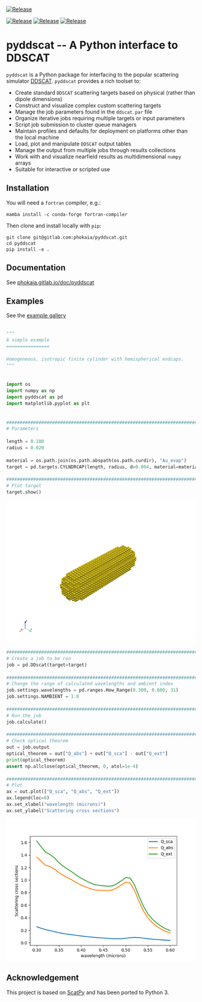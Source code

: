 

<!-- <a class="reference external image-reference" href="https://gitlab.com/phokaia/pyddscat/-/releases" target="_blank"><img alt="Release" src="https://img.shields.io/endpoint?url=https://gitlab.com/phokaia/pyddscat/-/jobs/artifacts/main/raw/logobadge.json?job=badge&labelColor=c9c9c9"></a>  -->
<!-- <a class="reference external image-reference" href="https://gitlab.com/phokaia/pyddscat/commits/main" target="_blank"><img alt="Release" src="https://img.shields.io/gitlab/pipeline/phokaia/pyddscat/main?logo=gitlab&labelColor=dedede&style=for-the-badge"></a>  -->

<a class="reference external image-reference" href="https://gitlab.com/phokaia/pyddscat/commits/main" target="_blank"><img alt="Release" src="https://gitlab.com/phokaia/pyddscat/badges/main/coverage.svg?style=flat-square"></a> 

<a class="reference external image-reference" href="https://gitlab.com/phokaia/pyddscat/commits/main" target="_blank"><img alt="Release" src="https://img.shields.io/gitlab/coverage/phokaia/pyddscat/main?logo=python&logoColor=e9d672&style=for-the-badge"></a>
<a class="reference external image-reference" href="https://black.readthedocs.io/en/stable/" target="_blank"><img alt="Release" src="https://img.shields.io/badge/code%20style-black-dedede.svg?logo=python&logoColor=e9d672&style=for-the-badge"></a>
<a class="reference external image-reference" href="https://gitlab.com/phokaia/pyddscat/-/blob/main/LICENSE.txt" target="_blank"><img alt="Release" src="https://img.shields.io/badge/license-GPLv3-blue?color=f8742d&logo=open-access&logoColor=f8742d&style=for-the-badge"></a>



# pyddscat -- A Python interface to DDSCAT

`pyddscat` is a Python package for interfacing to the popular scattering simulator
[DDSCAT](http://www.astro.princeton.edu/~draine/DDSCAT.html). `pyddscat` provides a rich toolset to:

* Create standard `DDSCAT` scattering targets based on physical (rather than dipole dimensions)
* Construct and visualize complex custom scattering targets
* Manage the job parameters found in the `ddscat.par` file
* Organize iterative jobs requiring multiple targets or input parameters
* Script job submission to cluster queue managers
* Maintain profiles and defaults for deployment on platforms other than the local machine
* Load, plot and manipulate `DDSCAT` output tables
* Manage the output from multiple jobs through results collections
* Work with and visualize nearfield results as multidimensional `numpy` arrays
* Suitable for interactive or scripted use



## Installation

You will need a `fortran` compiler, e.g.:

```
mamba install -c conda-forge fortran-compiler
```

Then clone and install locally with `pip`:

```
git clone git@gitlab.com:phokaia/pyddscat.git
cd pyddscat
pip install -e .
```

## Documentation

See [phokaia.gitlab.io/doc/pyddscat](https://phokaia.gitlab.io/doc/pyddscat)

## Examples

See the [example gallery](https://phokaia.gitlab.io/doc/pyddscat/examples)

```python

"""
A simple example
================

Homogeneous, isotropic finite cylinder with hemispherical endcaps.
"""


import os
import numpy as np
import pyddscat as pd
import matplotlib.pyplot as plt


##############################################################################
# Parameters

length = 0.100
radius = 0.020

material = os.path.join(os.path.abspath(os.path.curdir), "Au_evap")
target = pd.targets.CYLNDRCAP(length, radius, d=0.004, material=material)

##############################################################################
# Plot target
target.show()
```

![](doc/_static/sphx_glr_plot_test_001.png)
```python
##############################################################################
# Create a job to be run
job = pd.DDscat(target=target)

##############################################################################
# Change the range of calculated wavelengths and ambient index
job.settings.wavelengths = pd.ranges.How_Range(0.300, 0.600, 31)
job.settings.NAMBIENT = 1.0

##############################################################################
# Run the job
job.calculate()

##############################################################################
# Check optical theorem
out = job.output
optical_theorem = out["Q_abs"] + out["Q_sca"] - out["Q_ext"]
print(optical_theorem)
assert np.allclose(optical_theorem, 0, atol=1e-4)

##############################################################################
# Plot
ax = out.plot(["Q_sca", "Q_abs", "Q_ext"])
ax.legend(loc=0)
ax.set_xlabel("wavelength (microns)")
ax.set_ylabel("Scattering cross sections")

```

![](doc/_static/sphx_glr_plot_test_002.png)

## Acknowledgement

This project is based on [ScatPy](https://pythonhosted.org/ScatPy/index.html) and has been ported to Python 3.

